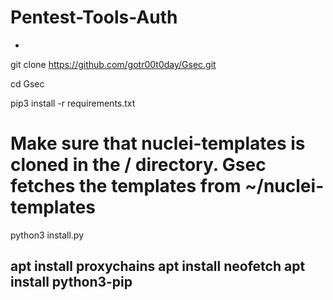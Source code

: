 # Pentest-Tools-Auth

- 
git clone https://github.com/gotr00t0day/Gsec.git

cd Gsec

pip3 install -r requirements.txt

# Make sure that nuclei-templates is cloned in the / directory. Gsec fetches the templates from ~/nuclei-templates
python3 install.py

apt install proxychains
apt install neofetch
apt install python3-pip
- 
